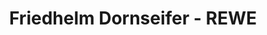 ---
title: "Friedhelm Dornseifer - REWE"
url: /kirchhundem/friedhelm-dornseifer-rewe/
shop: Supermarkt
---